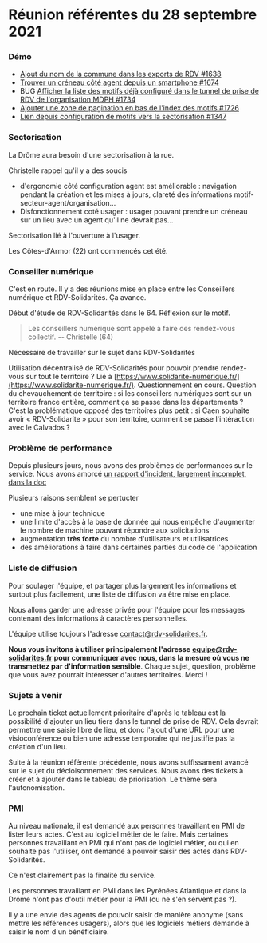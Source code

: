 # Réunion référentes du 28 septembre 2021

### Démo

* [Ajout du nom de la commune dans les exports de RDV \#1638](https://github.com/betagouv/rdv-solidarites.fr/issues/1638)
* [Trouver un créneau côté agent depuis un smartphone \#1674](https://github.com/betagouv/rdv-solidarites.fr/issues/1674)
* BUG [Afficher la liste des motifs déjà configuré dans le tunnel de prise de RDV de l'organisation MDPH \#1734](https://github.com/betagouv/rdv-solidarites.fr/issues/1734)
* [Ajouter une zone de pagination en bas de l'index des motifs \#1726](https://github.com/betagouv/rdv-solidarites.fr/issues/1726)
* [Lien depuis configuration de motifs vers la sectorisation \#1347](https://github.com/betagouv/rdv-solidarites.fr/issues/1347)

### Sectorisation

La Drôme aura besoin d'une sectorisation à la rue.

Christelle rappel qu'il y a des soucis

* d'ergonomie côté configuration agent est améliorable : navigation pendant la création et les mises à jours, clareté des informations motif-secteur-agent/organisation...
* Disfonctionnement coté usager : usager pouvant prendre un créneau sur un lieu avec un agent qu'il ne devrait pas...

Sectorisation lié à l'ouverture à l'usager.

Les Côtes-d'Armor \(22\) ont commencés cet été.

### Conseiller numérique

C'est en route. Il y a des réunions mise en place entre les Conseillers numérique et RDV-Solidarités. Ça avance.

Début d'étude de RDV-Solidarités dans le 64. Réflexion sur le motif.

> Les conseillers numérique sont appelé à faire des rendez-vous collectif. -- Christelle \(64\)

Nécessaire de travailler sur le sujet dans RDV-Solidarités

Utilisation décentralisé de RDV-Solidarités pour pouvoir prendre rendez-vous sur tout le territoire ? Lié à [https://www.solidarite-numerique.fr/](https://www.solidarite-numerique.fr/). Questionnement en cours. Question du chevauchement de territoire : si les conseillers numériques sont sur un territoire france entière, comment ça se passe dans les départements ? C'est la problématique opposé des territoires plus petit : si Caen souhaite avoir « RDV-Solidarite » pour son territoire, comment se passe l'intéraction avec le Calvados ?

### Problème de performance

Depuis plusieurs jours, nous avons des problèmes de performances sur le service. Nous avons amorcé [un rapport d'incident, largement incomplet, dans la doc](https://doc.rdv-solidarites.fr/informations-generales-et-legales/incidents/incident-de-production-du-22-septembre-2021)

Plusieurs raisons semblent se pertucter

* une mise à jour technique
* une limite d'accès à la base de donnée qui nous empêche d'augmenter le nombre de machine pouvant répondre aux solicitations
* augmentation **très forte** du nombre d'utilisateurs et utilisatrices
* des améliorations à faire dans certaines parties du code de l'application

### Liste de diffusion

Pour soulager l'équipe, et partager plus largement les informations et surtout plus facilement, une liste de diffusion va être mise en place.

Nous allons garder une adresse privée pour l'équipe pour les messages contenant des informations à caractères personnelles.

L'équipe utilise toujours l'adresse [contact@rdv-solidarites.fr](mailto:contact@rdv-solidarites.fr).

**Nous vous invitons à utiliser principalement l'adresse** [**equipe@rdv-solidarites.fr**](mailto:equipe@rdv-solidarites.fr) **pour communiquer avec nous, dans la mesure où vous ne transmettez par d'information sensible**. Chaque sujet, question, problème que vous avez pourrait intéresser d'autres territoires. Merci !

### Sujets à venir

Le prochain ticket actuellement prioritaire d'après le tableau est la possibilité d'ajouter un lieu tiers dans le tunnel de prise de RDV. Cela devrait permettre une saisie libre de lieu, et donc l'ajout d'une URL pour une visioconférence ou bien une adresse temporaire qui ne justifie pas la création d'un lieu.

Suite à la réunion référente précédente, nous avons suffissament avancé sur le sujet du décloisonnement des services. Nous avons des tickets à créer et à ajouter dans le tableau de priorisation. Le thème sera l'autonomisation.

### PMI

Au niveau nationale, il est demandé aux personnes travaillant en PMI de lister leurs actes. C'est au logiciel métier de le faire. Mais certaines personnes travaillant en PMI qui n'ont pas de logiciel métier, ou qui en souhaite pas l'utiliser, ont demandé à pouvoir saisir des actes dans RDV-Solidarités.

Ce n'est clairement pas la finalité du service.

Les personnes travaillant en PMI dans les Pyrénées Atlantique et dans la Drôme n'ont pas d'outil métier pour la PMI \(ou ne s'en servent pas ?\).

Il y a une envie des agents de pouvoir saisir de manière anonyme \(sans mettre les références usagers\), alors que les logiciels métiers demande à saisir le nom d'un bénéficiaire.

